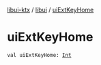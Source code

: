 [libui-ktx](../index.md) / [libui](index.md) / [uiExtKeyHome](./ui-ext-key-home.md)

# uiExtKeyHome

`val uiExtKeyHome: `[`Int`](https://kotlinlang.org/api/latest/jvm/stdlib/kotlin/-int/index.html)
